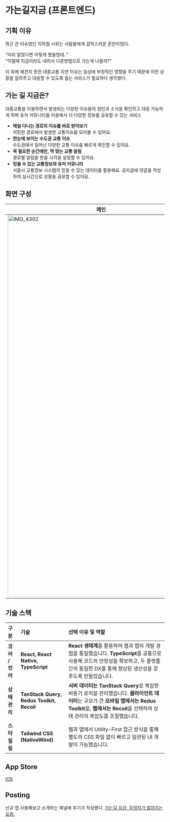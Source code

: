 # 가는길지금 (프론트엔드)

## 기획 이유

최근 큰 이슈였던 지하철 시위는 사람들에게 갑작스러운 혼란이었다.

"미리 알았다면 이렇게 했을텐데.."<br />
"이럴때 지금이라도 내려서 다른방법으로 가는게 나을까?"

이 외에 예견치 못한 대중교통 지연 이슈는 일상에 부정적인 영향을 주기 때문에 이런 상황을 알려주고 대응할 수 있도록 돕는 서비스가 필요하다 생각했다.

## 가는 길 지금은?

대중교통을 이용하면서 발생되는 다양한 이슈들의 원인과 소식을 확인하고 대응 가능하게 하며 유저 커뮤니티를 이용해서 더 다양한 정보를 공유할 수 있는 서비스

- **매일 다니는 경로의 이슈를 바로 받아보기**<br />
   저장한 경로에서 발생한 교통이슈를 모아볼 수 있어요.
- **한눈에 보이는 수도권 교통 이슈**<br />
   수도권에서 일어난 다양한 교통 이슈를 빠르게 확인할 수 있어요.
- **꼭 필요한 순간에만, 딱 맞는 교통 알림**<br />
   경로별 알림을 받을 시각을 설정할 수 있어요.
- **믿을 수 있는 교통정보와 유저 커뮤니티**<br />
   서울시 교통정보 시스템의 믿을 수 있는 데이터를 활용해요. 공지글에 댓글을 작성하여 실시간으로 상황을 공유할 수 있어요.


## 화면 구성

| 메인                                                                                                         | 지하철 경로 검색 결과                                                                                                    | 지하철 상세 경로                                                                                                         | 지하철 이슈 목록                                                                                                    | 상세 지하철 이슈                                                                                                         |
| ------------------------------------------------------------------------------------------------------------------- | ------------------------------------------------------------------------------------------------------------------- | ------------------------------------------------------------------------------------------------------------------- | ------------------------------------------------------------------------------------------------------------------- | ------------------------------------------------------------------------------------------------------------------- |
| <img width="590" height="1205" alt="IMG_4302" src="https://github.com/user-attachments/assets/a95b2989-23e7-4b84-9a66-7dc6336bde66" /> | <img width="590" height="1203" alt="IMG_4306" src="https://github.com/user-attachments/assets/d55ada5d-6a39-4cc9-9999-74eb911f7e6f" /> | <img width="590" height="1202" alt="IMG_4308" src="https://github.com/user-attachments/assets/6f2120a3-cd13-4226-a659-475208cbfca6" /> | <img width="590" height="1203" alt="IMG_4304" src="https://github.com/user-attachments/assets/239d73d4-61e1-42a6-99d1-8dc93cb0d90a" /> | <img width="590" height="1203" alt="IMG_4305" src="https://github.com/user-attachments/assets/545b0653-7108-49c6-86b6-518cb936a242" /> |

## 기술 스택

| 구분 | 기술 | 선택 이유 및 역할 |
| :--- | :--- | :--- |
| **코어 / 언어** | **React, React Native, TypeScript** | **React 생태계**를 활용하여 웹과 앱의 개발 경험을 통일했습니다. **TypeScript**를 공통으로 사용해 코드의 안정성을 확보하고, 두 플랫폼 간의 동일한 DX를 통해 향상된 생산성을 갖추도록 만들었습니다. |
| **상태 관리** | **TanStack Query, Redux Toolkit, Recoil** | **서버 데이터는 TanStack Query**로 복잡한 비동기 로직을 관리했습니다. **클라이언트 데이터**는 규모가 큰 **모바일 앱에서는 Redux Toolkit**을, **웹에서는 Recoil**을 선택하여 상태 관리의 복잡도를 조절했습니다. |
| **스타일링** | **Tailwind CSS (NativeWind)** | 웹과 앱에서 Utility-First 접근 방식을 통해 별도의 CSS 파일 없이 빠르고 일관된 UI 개발이 가능했습니다. |

## App Store
[IOS](https://apps.apple.com/kr/app/%EA%B0%80%EB%8A%94%EA%B8%B8-%EC%A7%80%EA%B8%88/id6478457870)

## Posting
신규 앱 사용해보고 소개하는 채널에 후기가 작성됐다.
[가는길 지금, 무정차가 많아지는 요즘.](https://maily.so/whattheapp/posts/xyowm663z28)
